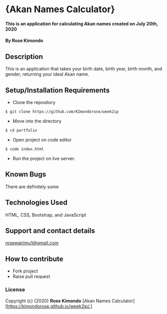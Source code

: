 # {Akan Names Calculator}

#### This is an application for calculating Akan names created on July 20th, 2020 

#### By **Rose Kimondo**

## Description
This is an application that takes your birth date, birth year, birth month, and gender, returning your ideal Akan name. 

## Setup/Installation Requirements
* Clone the repository
```
$ git clone https://github.com/KImondorose/week2ip 
```
* Move into the directory 
```
$ cd portfolio 
```
* Open project on code editor 
```
$ code index.html
```
* Run the project on live server. 

## Known Bugs
There are definitely some 

## Technologies Used
HTML, CSS, Bootstrap, and JavaScript

## Support and contact details
rosewairimu1@gmail.com

## How to contribute
* Fork project
* Raise pull request 

### License
Copyright (c) {2020} **Rose Kimondo**
[Akan Names Calculator][https://kimondorose.github.io/week2ip/.]